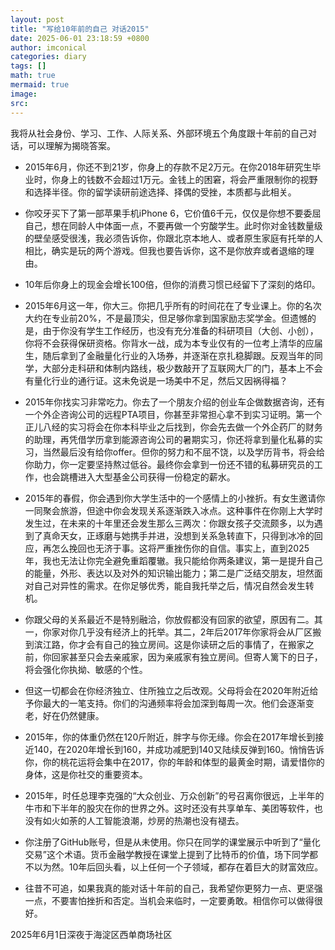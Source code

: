 ```yaml
---
layout: post
title: "写给10年前的自己 对话2015"
date: 2025-06-01 23:18:59 +0800
author: imconical
categories: diary
tags: []
math: true
mermaid: true
image:
src:
---
```

我将从社会身份、学习、工作、人际关系、外部环境五个角度跟十年前的自己对话，可以理解为揭晓答案。
* 2015年6月，你还不到21岁，你身上的存款不足2万元。在你2018年研究生毕业时，你身上的钱数不会超过1万元。金钱上的困窘，将会严重限制你的视野和选择半径。你的留学读研前途选择、择偶的受挫，本质都与此相关。
* 你咬牙买下了第一部苹果手机iPhone 6，它价值6千元，仅仅是你想不要委屈自己，想在同龄人中体面一点，不要再做一个穷酸学生。此时你对金钱数量级的壁垒感受很浅，我必须告诉你，你跟北京本地人、或者原生家庭有托举的人相比，确实是玩的两个游戏。但我也要告诉你，这不是你放弃或者退缩的理由。
* 10年后你身上的现金会增长100倍，但你的消费习惯已经留下了深刻的烙印。

* 2015年6月这一年，你大三。你把几乎所有的时间花在了专业课上。你的名次大约在专业前20%，不是最顶尖，但足够你拿到国家励志奖学金。但遗憾的是，由于你没有学生工作经历，也没有充分准备的科研项目（大创、小创），你将不会获得保研资格。你背水一战，成为本专业仅有的一位考上清华的应届生，随后拿到了金融量化行业的入场券，并逐渐在京扎稳脚跟。反观当年的同学，大部分走科研和体制内路线，极少数敲开了互联网大厂的门，基本上不会有量化行业的通行证。这未免说是一场美中不足，然后又因祸得福？

* 2015年你找实习非常吃力。你去了一个朋友介绍的创业车企做数据咨询，还有一个外企咨询公司的远程PTA项目，你甚至非常担心拿不到实习证明。第一个正儿八经的实习将会在你本科毕业之后找到，你会先去做一个外企药厂的财务的助理，再凭借学历拿到能源咨询公司的暑期实习，你还将拿到量化私募的实习，当然最后没有给你offer。但你的努力和不屈不饶，以及学历背书，将会给你助力，你一定要坚持熬过低谷。最终你会拿到一份还不错的私募研究员的工作，也会跳槽进入大型基金公司获得一份稳定的薪水。

* 2015年的春假，你会遇到你大学生活中的一个感情上的小挫折。有女生邀请你一同聚会旅游，但途中你会发现关系逐渐跌入冰点。这种事件在你刚上大学时发生过，在未来的十年里还会发生那么三两次：你跟女孩子交流颇多，以为遇到了真命天女，正琢磨与她携手并进，没想到关系急转直下，只得到冰冷的回应，再怎么挽回也无济于事。这将严重挫伤你的自信。事实上，直到2025年，我也无法让你完全避免重蹈覆辙。我只能给你两条建议，第一是提升自己的能量，外形、表达以及对外的知识输出能力；第二是广泛结交朋友，坦然面对自己对异性的需求。在你足够优秀，能自我托举之后，情况自然会发生转机。
* 你跟父母的关系最近不是特别融洽，你放假都没有回家的欲望，原因有二。其一，你家对你几乎没有经济上的托举。其二，2年后2017年你家将会从厂区搬到滨江路，你才会有自己的独立房间。这是你读研之后的事情了，在搬家之前，你回家甚至只会去亲戚家，因为亲戚家有独立房间。但寄人篱下的日子，将会强化你执拗、敏感的个性。
* 但这一切都会在你经济独立、住所独立之后改观。父母将会在2020年附近给予你最大的一笔支持。你们的沟通频率将会加深到每周一次。他们会逐渐变老，好在仍然健康。
* 2015年，你的体重仍然在120斤附近，胖字与你无缘。你会在2017年增长到接近140，在2020年增长到160，并成功减肥到140又陆续反弹到160。悄悄告诉你，你的桃花运将会集中在2017，你的年龄和体型的最黄金时期，请爱惜你的身体，这是你社交的重要资本。

* 2015年，时任总理李克强的“大众创业、万众创新”的号召离你很远，上半年的牛市和下半年的股灾在你的世界之外。这时还没有共享单车、美团等软件，也没有如火如荼的人工智能浪潮，炒房的热潮也没有褪去。
* 你注册了GitHub账号，但是从未使用。你只在同学的课堂展示中听到了“量化交易”这个术语。货币金融学教授在课堂上提到了比特币的价值，场下同学都不以为然。10年后回头看，以上任何一个子领域，都存在着巨大的财富效应。

* 往昔不可追，如果我真的能对话十年前的自己，我希望你更努力一点、更坚强一点，不要害怕挫折和否定。当机会来临时，一定要勇敢。相信你可以做得很好。

2025年6月1日深夜于海淀区西单商场社区